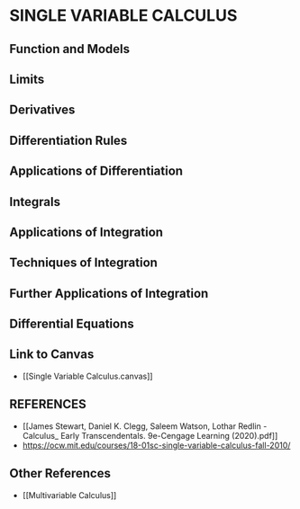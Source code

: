 ---
---

# SINGLE VARIABLE CALCULUS

## Function and Models

## Limits

## Derivatives

## Differentiation Rules

## Applications of Differentiation

## Integrals

## Applications of Integration

## Techniques of Integration

## Further Applications of Integration

## Differential Equations

## Link to Canvas

- [[Single Variable Calculus.canvas]]

## REFERENCES

- [[James Stewart, Daniel K. Clegg, Saleem Watson, Lothar Redlin - Calculus_ Early Transcendentals. 9e-Cengage Learning (2020).pdf]]
- <https://ocw.mit.edu/courses/18-01sc-single-variable-calculus-fall-2010/>

## Other References

- [[Multivariable Calculus]]
